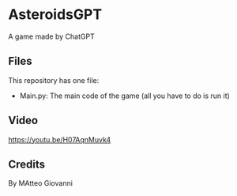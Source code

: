 # AsteroidsGPT
A game made by ChatGPT
## Files
This repository has one file:
 - Main.py: The main code of the game (all you have to do is run it)
## Video
https://youtu.be/H07AqnMuvk4
## Credits
By MAtteo Giovanni
